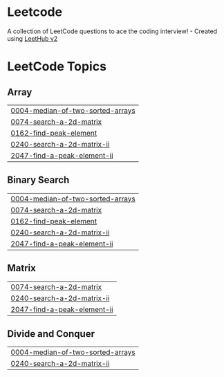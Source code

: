 # Leetcode
A collection of LeetCode questions to ace the coding interview! - Created using [LeetHub v2](https://github.com/arunbhardwaj/LeetHub-2.0)

<!---LeetCode Topics Start-->
# LeetCode Topics
## Array
|  |
| ------- |
| [0004-median-of-two-sorted-arrays](https://github.com/snehabarman04/Leetcode/tree/master/0004-median-of-two-sorted-arrays) |
| [0074-search-a-2d-matrix](https://github.com/snehabarman04/Leetcode/tree/master/0074-search-a-2d-matrix) |
| [0162-find-peak-element](https://github.com/snehabarman04/Leetcode/tree/master/0162-find-peak-element) |
| [0240-search-a-2d-matrix-ii](https://github.com/snehabarman04/Leetcode/tree/master/0240-search-a-2d-matrix-ii) |
| [2047-find-a-peak-element-ii](https://github.com/snehabarman04/Leetcode/tree/master/2047-find-a-peak-element-ii) |
## Binary Search
|  |
| ------- |
| [0004-median-of-two-sorted-arrays](https://github.com/snehabarman04/Leetcode/tree/master/0004-median-of-two-sorted-arrays) |
| [0074-search-a-2d-matrix](https://github.com/snehabarman04/Leetcode/tree/master/0074-search-a-2d-matrix) |
| [0162-find-peak-element](https://github.com/snehabarman04/Leetcode/tree/master/0162-find-peak-element) |
| [0240-search-a-2d-matrix-ii](https://github.com/snehabarman04/Leetcode/tree/master/0240-search-a-2d-matrix-ii) |
| [2047-find-a-peak-element-ii](https://github.com/snehabarman04/Leetcode/tree/master/2047-find-a-peak-element-ii) |
## Matrix
|  |
| ------- |
| [0074-search-a-2d-matrix](https://github.com/snehabarman04/Leetcode/tree/master/0074-search-a-2d-matrix) |
| [0240-search-a-2d-matrix-ii](https://github.com/snehabarman04/Leetcode/tree/master/0240-search-a-2d-matrix-ii) |
| [2047-find-a-peak-element-ii](https://github.com/snehabarman04/Leetcode/tree/master/2047-find-a-peak-element-ii) |
## Divide and Conquer
|  |
| ------- |
| [0004-median-of-two-sorted-arrays](https://github.com/snehabarman04/Leetcode/tree/master/0004-median-of-two-sorted-arrays) |
| [0240-search-a-2d-matrix-ii](https://github.com/snehabarman04/Leetcode/tree/master/0240-search-a-2d-matrix-ii) |
<!---LeetCode Topics End-->